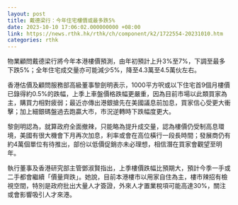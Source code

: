 ```yaml
---
layout: post
title: 戴德梁行：今年住宅樓價或最多跌5%
date: 2023-10-10 17:06:02.000000000 +08:00
link: https://news.rthk.hk/rthk/ch/component/k2/1722554-20231010.htm
categories: rthk
---
```


物業顧問戴德梁行將今年本港樓價預測，由年初預計上升3%至7%，下調至最多下跌5%；全年住宅成交量亦可能減少5%，降至4.3萬至4.5萬伙左右。

香港估價及顧問服務部高級董事黎劍明表示，1000平方呎或以下住宅首9個月樓價已錄得約0.5%的跌幅，上季上車盤價格跌幅更嚴重，因為目前市場以此類買家為主，購買力相對疲弱；最近亦傳出港銀搶先在美國議息前加息，買家信心受更大衝擊；加上細銀碼盤過去跑贏大市，市況逆轉時下跌幅度更大。

黎劍明認為，就算政府全面撤辣，只能略為提升成交量，認為樓價仍受制高息環境，美國有很大機會下月再次加息，利率或會在高位橫行一段長時間；發展商仍有約4萬個單位有待推出，部份以低價促銷亦未必理想，相信潛在買家會觀望至明年。

執行董事及香港研究部主管鄧淑賢指出，上季樓價跌幅比預期大，預計今季一手或二手都會繼續「價量齊跌」。她說，目前本港樓市以用家自住為主，樓市辣招有檢視空間，特別是政府批出大量人才簽證，外來人才置業稅項可能高達30%，關注或會影響吸引人才來港。
